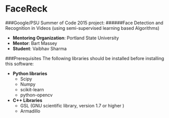 # FaceReck
###Google/PSU Summer of Code 2015 project:
######Face Detection and Recognition in Videos (using semi-supervised learning based Algorithms)

* **Mentoring Organization**: Portland State University
* **Mentor**: Bart Massey
* **Student**: Vaibhav Sharma

###Prerequisites
The following libraries should be installed before installing this software:
* **Python libraries**
    * Scipy
    * Numpy
    * scikit-learn
    * python-opencv
* **C++ Libraries**
    * GSL (GNU scientific library, version 1.7 or higher )   
    * Armadillo

